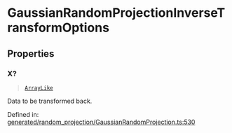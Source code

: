 # GaussianRandomProjectionInverseTransformOptions

## Properties

### X?

> [`ArrayLike`](../types/ArrayLike.md)

Data to be transformed back.

Defined in:  [generated/random\_projection/GaussianRandomProjection.ts:530](https://github.com/transitive-bullshit/scikit-learn-ts/blob/92ab806/packages/sklearn/src/generated/random_projection/GaussianRandomProjection.ts#L530)
